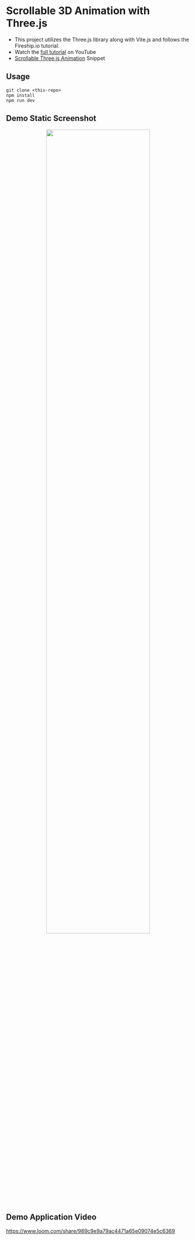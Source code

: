# Scrollable 3D Animation with Three.js

-  This project utilizes the Three.js library along with Vite.js and follows the Fireship.io tutorial.
- Watch the [full tutorial](https://youtu.be/Q7AOvWpIVHU) on YouTube
- [Scrollable Three.js Animation](https://fireship.io/snippets/threejs-scrollbar-animation) Snippet

## Usage

```
git clone <this-repo>
npm install
npm run dev
```

## Demo Static Screenshot
<p align="center">
  <img src="https://user-images.githubusercontent.com/40038829/150879877-9737df09-0584-4819-8c59-fbd0c22ffd70.png" width=75% height=75%>
</p>

## Demo Application Video
https://www.loom.com/share/989c9e9a79ac4471a65e09074e5c6369
